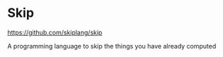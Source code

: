# Skip

https://github.com/skiplang/skip

A programming language to skip the things you have already computed
